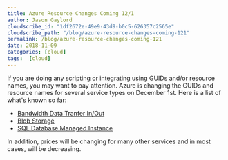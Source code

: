 ```yaml
---
title: Azure Resource Changes Coming 12/1
author: Jason Gaylord
cloudscribe_id: "1df2672e-49e9-43d9-b0c5-626357c2565e"
cloudscribe_path: "/blog/azure-resource-changes-coming-121"
permalink: /blog/azure-resource-changes-coming-121
date: 2018-11-09
categories: [cloud]
tags:  [cloud]
---
```


If you are doing any scripting or integrating using GUIDs and/or resource names, you may want to pay attention. Azure is changing the GUIDs and resource names for several service types on December 1st. Here is a list of what's known so far:

- [Bandwidth Data Tranfer In/Out](https://jasong.us/2FeTVxt)
- [Blob Storage](https://jasong.us/2zPT6Wf)
- [SQL Database Managed Instance](https://jasong.us/2PnfJvG)

In addition, prices will be changing for many other services and in most cases, will be decreasing.